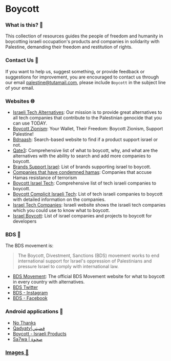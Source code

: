 # Boycott

### What is this? 📌
This collection of resources guides the people of freedom and humanity in boycotting israeli occupation's products and companies in solidarity with Palestine, demanding their freedom and restitution of rights.

### Contact Us 📧
If you want to help us, suggest something, or provide feedback or suggestions for improvement, you are encouraged to contact us through our email <palestine@tutamail.com>, please include `Boycott` in the subject line of your email.

### Websites 🌐
- [Israeli Tech Alternatives](https://www.israelitechalternatives.com/): Our mission is to provide great alternatives to all tech companies that contribute to the Palestinian genocide that you can use TODAY.
- [Boycott Zionism](https://www.boycotzionism.com/): Your Wallet, Their Freedom: Boycott Zionism, Support Palestine!
- [Bdnaash](https://bdnaash.com/): Search-based website to find if a product support israel or not.
- [Qate3](https://www.qate3-israel.com/): Comprehensive list of what to boycott, why, and what are the alternatives with the ability to search and add more companies to boycott.
- [Brands Support Israel](https://theislamicinformation.com/news/list-of-brands-supporting-israel/): List of brands supporting israel to boycott.
- [Companies that have condemned hamas](https://som.yale.edu/story/2023/list-companies-have-condemned-hamas-terrorist-attack-israel): Companies that accuse Hamas resistance of terrorism
- [Boycott Israel Tech](https://boycottisraelitech.com/): Comprehensive list of tech israeli companies to boycott.
- [Boycott Complicit Israeli Tech](https://genocide.vc/bit/): List of tech israeli companies to boycott with detailed information on the companies.
- [Israel Tech Companies](https://buyisraelitech.com/): Israeli website shows the israeli tech companies which you could use to know what to boycott.
- [Israel Boycott](https://github.com/lirantal/awesome-opensource-israel#companies): List of israel companies and projects to boycott for developers

### BDS 🛑
The BDS movement is:
> The Boycott, Divestment, Sanctions (BDS) movement works to end international support for Israel's oppression of Palestinians and pressure Israel to comply with international law.
- [BDS Movement](https://bdsmovement.net/get-involved/what-to-boycott): The official BDS Movement website for what to boycott in every country with alternatives.
- [BDS Twitter](https://twitter.com/bdsmovement)
- [BDS - Instagram](https://www.instagram.com/bdsnationalcommittee/)
- [BDS - Facebook](https://www.facebook.com/BDSNationalCommittee)

### Android applications 📱
- [No Thanks](https://play.google.com/store/apps/details?id=com.bashsoftware.boycott)
- [Qadyaty|قضيتي](https://play.google.com/store/apps/details?id=hasnaa.ms_tree.qadyaty)
- [Boycott - Israeli Products](https://play.google.com/store/apps/details?id=com.erbasaran.boycott)
- [Sa7wa | صحوة](https://play.google.com/store/apps/details?id=com.agsoft.ps_product_barcode_search)

### [Images 📸](https://github.com/FreePalestine1948/Boycott/blob/main/Images.md)
